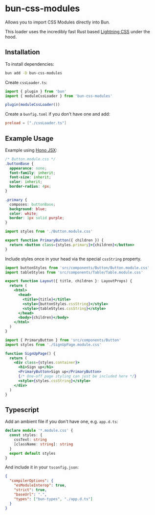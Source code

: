# bun-css-modules

Allows you to import CSS Modules directly into Bun.

This loader uses the incredibly fast Rust based [Lightning CSS](https://lightningcss.dev/) under the hood.

## Installation

To install dependencies:

```bash
bun add -D bun-css-modules
```

Create `cssLoader.ts`:

```ts
import { plugin } from 'bun'
import { moduleCssLoader } from 'bun-css-modules'

plugin(moduleCssLoader())
```

Create a `bunfig.toml` if you don't have one and add:

```toml
preload = ["./cssLoader.ts"]
```

## Example Usage

Example using [Hono JSX](https://hono.dev/guides/jsx):

```css
/* Button.module.css */
.buttonBase {
  appearance: none;
  font-family: inherit;
  font-size: inherit;
  color: inherit;
  border-radius: 4px;
}

.primary {
  composes: buttonBase;
  background: blue;
  color: white;
  border: 1px solid purple;
}
```

```jsx
import styles from './Button.module.css'

export function PrimaryButton({ children }) {
  return <button class={styles.primary}>{children}</button>
}
```

Include styles once in your head via the special `cssString` property.

```jsx
import buttonStyles from 'src/components/Button/Button.module.css'
import tableStyles from 'src/components/Table/Table.module.css'

export function Layout({ title, children }: LayoutProps) {
  return (
    <html>
      <head>
        <title>{title}</title>
        <style>{buttonStyles.cssString}</style>
        <style>{tableStyles.cssString}</style>
      </head>
      <body>{children}</body>
    </html>
  )
}
```

```jsx
import { PrimaryButton } from 'src/components/Button'
import styles from './SignUpPage.module.css'

function SignUpPage() {
  return (
    <div class={styles.container}>
      <h1>Sign up</h1>
      <PrimaryButton>Sign up</PrimaryButton>
      {/* One-off page styling can just be included here */}
      <style>{styles.cssString}</style>
    </div>
  )
}
```

## Typescript

Add an ambient file if you don't have one, e.g. `app.d.ts`:

```ts
declare module '*.module.css' {
  const styles: {
    cssText: string
    [className: string]: string
  }
  export default styles
}
```

And include it in your `tsconfig.json`:

```json
{
  "compilerOptions": {
    "esModuleInterop": true,
    "strict": true,
    "baseUrl": ".",
    "types": ["bun-types", "./app.d.ts"]
  }
}
```
